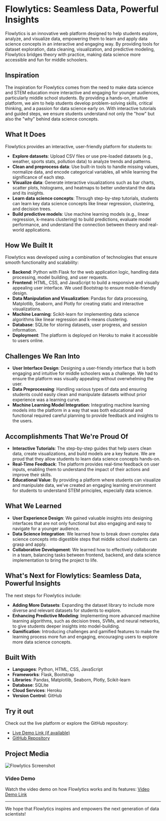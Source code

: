 # Flowlytics: Seamless Data, Powerful Insights

Flowlytics is an innovative web platform designed to help students explore, analyze, and visualize data, empowering them to learn and apply data science concepts in an interactive and engaging way. By providing tools for dataset exploration, data cleaning, visualization, and predictive modeling, Flowlytics bridges theory with practice, making data science more accessible and fun for middle schoolers.

## Inspiration
The inspiration for Flowlytics comes from the need to make data science and STEM education more interactive and engaging for younger audiences, particularly middle school students. By providing a hands-on, intuitive platform, we aim to help students develop problem-solving skills, critical thinking, and a passion for data science early on. With interactive tutorials and guided steps, we ensure students understand not only the "how" but also the "why" behind data science concepts.

## What It Does
Flowlytics provides an interactive, user-friendly platform for students to:
- **Explore datasets**: Upload CSV files or use pre-loaded datasets (e.g., weather, sports stats, pollution data) to analyze trends and patterns.
- **Clean and preprocess data**: Use built-in tools to handle missing values, normalize data, and encode categorical variables, all while learning the significance of each step.
- **Visualize data**: Generate interactive visualizations such as bar charts, scatter plots, histograms, and heatmaps to better understand the data and its insights.
- **Learn data science concepts**: Through step-by-step tutorials, students can learn key data science concepts like linear regression, clustering, and decision trees.
- **Build predictive models**: Use machine learning models (e.g., linear regression, k-means clustering) to build predictions, evaluate model performance, and understand the connection between theory and real-world applications.

## How We Built It
Flowlytics was developed using a combination of technologies that ensure smooth functionality and scalability:
- **Backend**: Python with Flask for the web application logic, handling data processing, model building, and user requests.
- **Frontend**: HTML, CSS, and JavaScript to build a responsive and visually appealing user interface. We used Bootstrap to ensure mobile-friendly design.
- **Data Manipulation and Visualization**: Pandas for data processing, Matplotlib, Seaborn, and Plotly for creating static and interactive visualizations.
- **Machine Learning**: Scikit-learn for implementing data science algorithms like linear regression and k-means clustering.
- **Database**: SQLite for storing datasets, user progress, and session information.
- **Deployment**: The platform is deployed on Heroku to make it accessible to users online.

## Challenges We Ran Into
- **User Interface Design**: Designing a user-friendly interface that is both engaging and intuitive for middle schoolers was a challenge. We had to ensure the platform was visually appealing without overwhelming the user.
- **Data Preprocessing**: Handling various types of data and ensuring students could easily clean and manipulate datasets without prior experience was a learning curve.
- **Machine Learning Model Integration**: Integrating machine learning models into the platform in a way that was both educational and functional required careful planning to provide feedback and insights to the users.
  
## Accomplishments That We're Proud Of
- **Interactive Tutorials**: The step-by-step guides that help users clean data, create visualizations, and build models are a key feature. We are proud that they allow students to learn data science concepts hands-on.
- **Real-Time Feedback**: The platform provides real-time feedback on user inputs, enabling them to understand the impact of their actions and improve their skills.
- **Educational Value**: By providing a platform where students can visualize and manipulate data, we’ve created an engaging learning environment for students to understand STEM principles, especially data science.

## What We Learned
- **User Experience Design**: We gained valuable insights into designing interfaces that are not only functional but also engaging and easy to navigate for a younger audience.
- **Data Science Integration**: We learned how to break down complex data science concepts into digestible steps that middle school students can grasp and apply.
- **Collaborative Development**: We learned how to effectively collaborate in a team, balancing tasks between frontend, backend, and data science implementation to bring the project to life.

## What's Next for Flowlytics: Seamless Data, Powerful Insights
The next steps for Flowlytics include:
- **Adding More Datasets**: Expanding the dataset library to include more diverse and relevant datasets for students to explore.
- **Enhancing Predictive Modeling**: Implementing more advanced machine learning algorithms, such as decision trees, SVMs, and neural networks, to give students deeper insights into model-building.
- **Gamification**: Introducing challenges and gamified features to make the learning process more fun and engaging, encouraging users to explore more data science concepts.

## Built With
- **Languages**: Python, HTML, CSS, JavaScript
- **Frameworks**: Flask, Bootstrap
- **Libraries**: Pandas, Matplotlib, Seaborn, Plotly, Scikit-learn
- **Database**: SQLite
- **Cloud Services**: Heroku
- **Version Control**: GitHub

## Try it out
Check out the live platform or explore the GitHub repository:
- [Live Demo Link (if available)](http://your-demo-link)
- [GitHub Repository](https://github.com/your-repo)

## Project Media
![Flowlytics Screenshot](link-to-your-screenshot.jpg)

### Video Demo
Watch the video demo on how Flowlytics works and its features:
[Video Demo Link](https://link-to-video)

---

We hope that Flowlytics inspires and empowers the next generation of data scientists!
